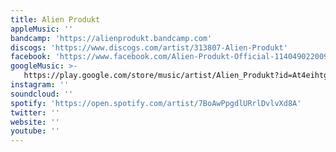 ```yaml
---
title: Alien Produkt
appleMusic: ''
bandcamp: 'https://alienprodukt.bandcamp.com'
discogs: 'https://www.discogs.com/artist/313807-Alien-Produkt'
facebook: 'https://www.facebook.com/Alien-Produkt-Official-114049022009842'
googleMusic: >-
   https://play.google.com/store/music/artist/Alien_Produkt?id=At4eihtgdkfwxoylh4jchonqpey
instagram: ''
soundcloud: ''
spotify: 'https://open.spotify.com/artist/7BoAwPpgdlURrlDvlvXd8A'
twitter: ''
website: ''
youtube: ''
---
```

